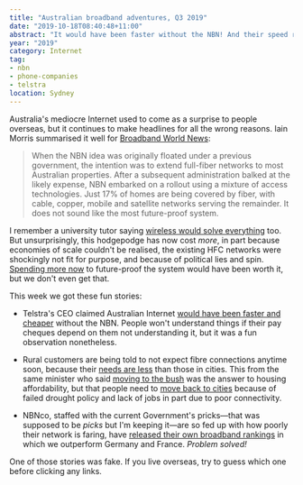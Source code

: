```yaml
---
title: "Australian broadband adventures, Q3 2019"
date: "2019-10-18T08:40:48+11:00"
abstract: "It would have been faster without the NBN! And their speed rankings are flawed! Jeepers."
year: "2019"
category: Internet
tag:
- nbn
- phone-companies
- telstra
location: Sydney
---
```

Australia's mediocre Internet used to come as a surprise to people overseas, but it continues to make headlines for all the wrong reasons. Iain Morris summarised it well for [Broadband World News](http://www.broadbandworldnews.com/author.asp?section_id=473&doc_id=754887&):

> When the NBN idea was originally floated under a previous government, the intention was to extend full-fiber networks to most Australian properties. After a subsequent administration balked at the likely expense, NBN embarked on a rollout using a mixture of access technologies. Just 17% of homes are being covered by fiber, with cable, copper, mobile and satellite networks serving the remainder. It does not sound like the most future-proof system.

I remember a university tutor saying [wireless would solve everything](https://rubenerd.com/australia-nbn/) too. But unsurprisingly, this hodgepodge has now cost *more*, in part because economies of scale couldn't be realised, the existing HFC networks were shockingly not fit for purpose, and because of political lies and spin. [Spending more now](https://rubenerd.com/unprofitable-nbn/) to future-proof the system would have been worth it, but we don't even get that.

This week we got these fun stories:

* Telstra's CEO claimed Australian Internet [would have been faster and cheaper](https://www.itnews.com.au/news/telstra-says-australia-would-have-gotten-100mbps-without-nbn-532374) without the NBN. People won't understand things if their pay cheques depend on them not understanding it, but it was a fun observation nonetheless.

* Rural customers are being told to not expect fibre connections anytime soon, because their [needs are less](#) than those in cities. This from the same minister who said [moving to the bush](https://thenewdaily.com.au/money/property/2017/01/25/barnaby-joyce-housing-affordibility-solution/) was the answer to housing affordability, but that people need to [move back to cities](https://www.theaustralian.com.au/nation/barnaby-joyce-suggests-droughtstricken-farmers-should-consider-leaving-the-land/news-story/c3e6bef23f93e01f677239f8117c79a7/) because of failed drought policy and lack of jobs in part due to poor connectivity.

* NBNco, staffed with the current Government's pricks&mdash;that was supposed to be *picks* but I'm keeping it&mdash;are so fed up with how poorly their network is faring, have [released their own broadband rankings](http://www.broadbandworldnews.com/author.asp?section_id=473&doc_id=754887&) in which we outperform Germany and France. *Problem solved!*

One of those stories was fake. If you live overseas, try to guess which one before clicking any links.


